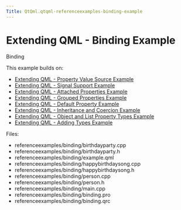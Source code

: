 ```yaml
---
Title: QtQml.qtqml-referenceexamples-binding-example
---
```

        
Extending QML - Binding Example
===============================

<span class="subtitle"></span>
<span id="details"></span>
Binding

This example builds on:

-   [Extending QML - Property Value Source Example](https://developer.ubuntu.comapps/qml/sdk-14.10/QtQml.referenceexamples-valuesource/)
-   [Extending QML - Signal Support Example](https://developer.ubuntu.comapps/qml/sdk-14.10/QtQml.referenceexamples-signal/)
-   [Extending QML - Attached Properties Example](https://developer.ubuntu.comapps/qml/sdk-14.10/QtQml.referenceexamples-attached/)
-   [Extending QML - Grouped Properties Example](https://developer.ubuntu.comapps/qml/sdk-14.10/QtQml.referenceexamples-grouped/)
-   [Extending QML - Default Property Example](https://developer.ubuntu.comapps/qml/sdk-14.10/QtQml.referenceexamples-default/)
-   [Extending QML - Inheritance and Coercion Example](https://developer.ubuntu.comapps/qml/sdk-14.10/QtQml.referenceexamples-coercion/)
-   [Extending QML - Object and List Property Types Example](https://developer.ubuntu.comapps/qml/sdk-14.10/QtQml.referenceexamples-properties/)
-   [Extending QML - Adding Types Example](https://developer.ubuntu.comapps/qml/sdk-14.10/QtQml.referenceexamples-adding/)

Files:

-   referenceexamples/binding/birthdayparty.cpp
-   referenceexamples/binding/birthdayparty.h
-   referenceexamples/binding/example.qml
-   referenceexamples/binding/happybirthdaysong.cpp
-   referenceexamples/binding/happybirthdaysong.h
-   referenceexamples/binding/person.cpp
-   referenceexamples/binding/person.h
-   referenceexamples/binding/main.cpp
-   referenceexamples/binding/binding.pro
-   referenceexamples/binding/binding.qrc

